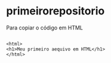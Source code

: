 # primeirorepositorio

Para copiar o código em HTML
```

<html>
<h1>Meu primeiro aequivo em HTML</h1>
</html>
